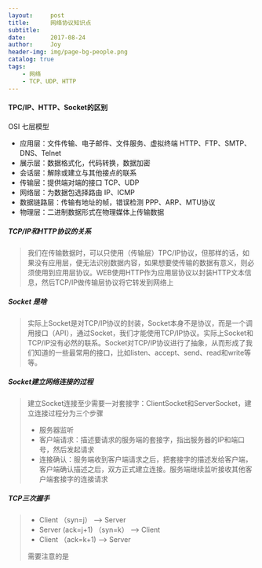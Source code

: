 ```yaml
---
layout:     post
title:      网络协议知识点
subtitle:   
date:       2017-08-24
author:     Joy
header-img: img/page-bg-people.png
catalog: true
tags:
    - 网络	
    - TCP、UDP、HTTP
---
```


#### TPC/IP、HTTP、Socket的区别

OSI 七层模型

* 应用层：文件传输、电子邮件、文件服务、虚拟终端     HTTP、FTP、SMTP、DNS、Telnet
* 展示层：数据格式化，代码转换，数据加密
* 会话层：解除或建立与其他接点的联系
* 传输层：提供端对端的接口    TCP、UDP
* 网络层：为数据包选择路由   IP、ICMP
* 数据链路层：传输有地址的帧，错误检测    PPP、ARP、MTU协议
* 物理层：二进制数据形式在物理媒体上传输数据



##### TCP/IP和HTTP协议的关系

> 我们在传输数据时，可以只使用（传输层）TPC/IP协议，但那样的话，如果没有应用层，便无法识别数据内容，如果想要使传输的数据有意义，则必须使用到应用层协议。WEB使用HTTP作为应用层协议以封装HTTP文本信息，然后TCP/IP做传输层协议将它转发到网络上

##### Socket 是啥

> 实际上Socket是对TCP/IP协议的封装，Socket本身不是协议，而是一个调用接口（API），通过Socket，我们才能使用TCP/IP协议。实际上Socket和TCP/IP没有必然的联系。Socket对TCP/IP协议进行了抽象，从而形成了我们知道的一些最常用的接口，比如listen、accept、send、read和write等等。

##### Socket建立网络连接的过程

> 建立Socket连接至少需要一对套接字：ClientSocket和ServerSocket，建立连接过程分为三个步骤
>
> * 服务器监听
> * 客户端请求：描述要请求的服务端的套接字，指出服务器的IP和端口号，然后发起请求
> * 连接确认：服务端收到客户端请求之后，把套接字的描述发给客户端，客户端确认描述之后，双方正式建立连接。服务端继续监听接收其他客户端套接字的连接请求

##### TCP三次握手

> * Client （syn=j） —> Server
> * Server (ack=j+1) （syn=k） —> Client
> * Client （ack=k+1) —> Server
>
> 需要注意的是 